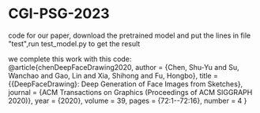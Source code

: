 # CGI-PSG-2023
code for our paper, download the pretrained model and put the lines in file "test",run test_model.py to get the result

we complete this work with this code:
    @article{chenDeepFaceDrawing2020,
        author = {Chen, Shu-Yu and Su, Wanchao and Gao, Lin and Xia, Shihong and Fu, Hongbo},
        title = {{DeepFaceDrawing}: Deep Generation of Face Images from Sketches},
        journal = {ACM Transactions on Graphics (Proceedings of ACM SIGGRAPH  2020)},
        year = {2020},
        volume = 39,
        pages = {72:1--72:16},
        number = 4
    }

